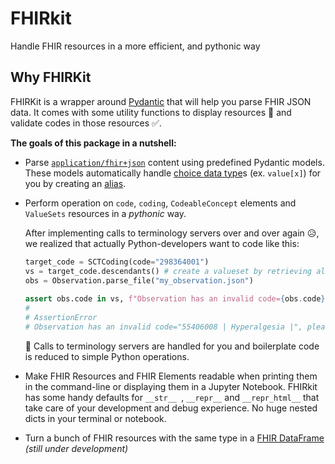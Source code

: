 # FHIRkit

Handle FHIR resources in a more efficient, and pythonic way


## Why FHIRKit
FHIRKit is a wrapper around [Pydantic](https://github.com/samuelcolvin/pydantic) that will help you parse FHIR JSON data. It comes with some utility functions to display resources 👀 and validate codes in those resources ✅.

__The goals of this package in a nutshell:__
- Parse [`application/fhir+json`](https://build.fhir.org/json.html) content using predefined Pydantic models. These models automatically handle [choice data type](https://www.hl7.org/fhir/formats.html#choice)s (ex. `value[x]`) for you by creating an [alias](https://pydantic-docs.helpmanual.io/usage/model_config/#alias-precedence).
- Perform operation on `code`, `coding`, `CodeableConcept` elements and `ValueSets` resources in a *pythonic* way.
  
    After implementing calls to terminology servers over and over again 😥, we realized that actually Python-developers want to code like this:
    ```python
    target_code = SCTCoding(code="298364001")
    vs = target_code.descendants() # create a valueset by retrieving all descendants of a SNOMED-CT code
    obs = Observation.parse_file("my_observation.json")
     
    assert obs.code in vs, f"Observation has an invalid code={obs.code}, please provide a {target_code}"
    # 
    # AssertionError
    # Observation has an invalid code="55406008 | Hyperalgesia |", please provide a "298364001 | Finding of head region |"
    ```
    🎉 Calls to terminology servers are handled for you and boilerplate code is reduced to simple Python operations.
    
- Make FHIR Resources and FHIR Elements readable when printing them in the command-line or displaying them in a Jupyter Notebook. FHIRkit has some handy defaults for `__str__ `, `__repr__` and `__repr_html__` that take care of your development and debug experience. No huge nested dicts in your terminal or notebook.

- Turn a bunch of FHIR resources with the same type in a [FHIR DataFrame](https://github.com/Tiro-health/fhir-dataframes) *(still under development)*
